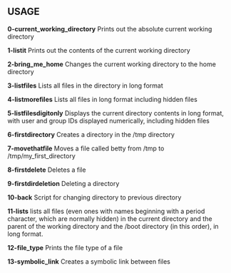 ## USAGE

**0-current_working_directory**
Prints out the absolute current working directory

**1-listit**
Prints out the contents of the current working directory

**2-bring_me_home**
Changes the current working directory to the home directory

**3-listfiles**
Lists all files in the directory in long format

**4-listmorefiles**
Lists all files in long format including hidden files

**5-listfilesdigitonly**
Displays  the current directory contents in long format, with user and group IDs displayed numerically, including hidden files

**6-firstdirectory**
Creates a directory in the /tmp directory

**7-movethatfile**
Moves a file called betty from /tmp to /tmp/my_first_directory

**8-firstdelete**
Deletes a file

**9-firstdirdeletion**
Deleting a directory

**10-back**
Script for changing directory to previous directory

**11-lists**
 lists all files (even ones with names beginning with a period character, which are normally hidden) in the current directory and the parent of the working directory and the /boot directory (in this order), in long format.

**12-file_type**
Prints the file type of a file

**13-symbolic_link**
Creates a symbolic link between files
